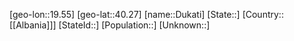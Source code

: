 ﻿---
location: [40.27,19.55]
type: City
tags:
- geo/City


SpocWebEntityId: 29906
isDeleted: false
confidential: public

---
[geo-lon::19.55]
[geo-lat::40.27]
[name::Dukati]
[State::]
[Country::[[Albania]]]
[StateId::]
[Population::]
[Unknown::]


